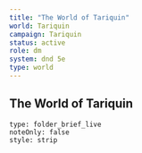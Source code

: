 ```yaml
---
title: "The World of Tariquin"
world: Tariquin
campaign: Tariquin
status: active
role: dm
system: dnd 5e
type: world
---
```


## The World of Tariquin
```ccard
type: folder_brief_live
noteOnly: false
style: strip
```